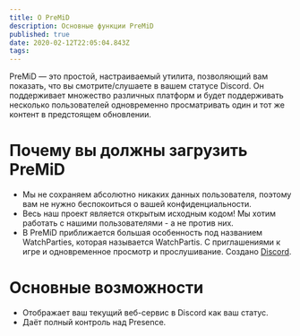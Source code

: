 ```yaml
---
title: О PreMiD
description: Основные функции PreMiD
published: true
date: 2020-02-12T22:05:04.843Z
tags:
---
```


PreMiD — это простой, настраиваемый утилита, позволяющий вам показать, что вы смотрите/слушаете в вашем статусе Discord. Он поддерживает множество различных платформ и будет поддерживать несколько пользователей одновременно просматривать один и тот же контент в предстоящем обновлении.

# Почему вы должны загрузить PreMiD
- Мы не сохраняем абсолютно никаких данных пользователя, поэтому вам не нужно беспокоиться о вашей конфиденциальности.
- Весь наш проект является открытым исходным кодом! Мы хотим работать с нашими пользователями - а не против них.
- В PreMiD приближается большая особенность под названием WatchParties, которая называется WatchPartis. С приглашениями к игре и одновременное просмотр и прослушивание. Создано [Discord](https://discordapp.com/).

# Основные возможности
- Отображает ваш текущий веб-сервис в Discord как ваш статус.
- Даёт полный контроль над Presence.